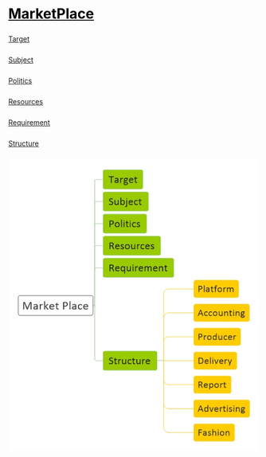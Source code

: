 <style>
.md0{margin-top: 150px;}
.md1{margin-top: 75px;}
.md2{margin-top: 50px;}
.md3{margin-top: 25px;}
.tbl1 td#header{background-color: D1ECCF}
.tbl1 tr#header{background-color: D1ECCF}
</style>

# [<span style="color:black;">MarketPlace</span>](MarketPlace.md) 





<div class="md3"></div>

[Target](MarketPlace-Target.md)




<div class="md3"></div>

[Subject](MarketPlace-Subject.md)





<div class="md3"></div>

[Politics](MarketPlace-Politics.md)




<div class="md3"></div>

[Resources](MarketPlace-Resources.md)




<div class="md3"></div>

[Requirement](MarketPlace-Requirement.md)





<div class="md3"></div>

[Structure](MarketPlace-Structure.md)




<div class="md3"></div>

![](MarketPlace.jpeg)